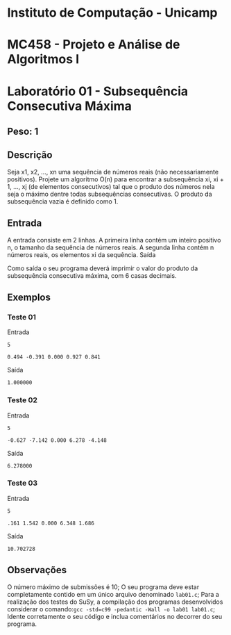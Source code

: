 # Instituto de Computação - Unicamp
# MC458 - Projeto e Análise de Algoritmos I
# Laboratório 01 - Subsequência Consecutiva Máxima

## Peso: 1

## Descrição
Seja x1, x2, ..., xn uma sequência de números reais (não necessariamente positivos). Projete um algoritmo O(n) para encontrar a subsequência xi, xi + 1, ..., xj (de elementos consecutivos) tal que o produto dos números nela seja o máximo dentre todas subsequências consecutivas. O produto da subsequência vazia é definido como 1.

## Entrada
A entrada consiste em 2 linhas. A primeira linha contém um inteiro positivo n, o tamanho da sequência de números reais. A segunda linha contém n números reais, os elementos xi da sequência.
Saída

Como saída o seu programa deverá imprimir o valor do produto da subsequência consecutiva máxima, com 6 casas decimais.

## Exemplos
### Teste 01
Entrada

`5`

`0.494 -0.391 0.000 0.927 0.841`

Saída

`1.000000`


### Teste 02
Entrada

`5`

`-0.627 -7.142 0.000 6.278 -4.148`

Saída

`6.278000`


### Teste 03
Entrada

`5`

`.161 1.542 0.000 6.348 1.686`

Saída

`10.702728`


## Observações
O número máximo de submissões é 10;
O seu programa deve estar completamente contido em um único arquivo denominado `lab01.c`;
Para a realização dos testes do SuSy, a compilação dos programas desenvolvidos considerar o comando:`gcc -std=c99 -pedantic -Wall -o lab01 lab01.c`;
Idente corretamente o seu código e inclua comentários no decorrer do seu programa.
